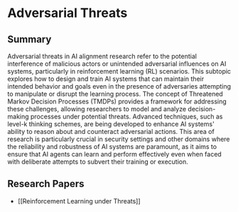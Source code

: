 # Adversarial Threats

## Summary
 Adversarial threats in AI alignment research refer to the potential interference of malicious actors or unintended adversarial influences on AI systems, particularly in reinforcement learning (RL) scenarios. This subtopic explores how to design and train AI systems that can maintain their intended behavior and goals even in the presence of adversaries attempting to manipulate or disrupt the learning process. The concept of Threatened Markov Decision Processes (TMDPs) provides a framework for addressing these challenges, allowing researchers to model and analyze decision-making processes under potential threats. Advanced techniques, such as level-k thinking schemes, are being developed to enhance AI systems' ability to reason about and counteract adversarial actions. This area of research is particularly crucial in security settings and other domains where the reliability and robustness of AI systems are paramount, as it aims to ensure that AI agents can learn and perform effectively even when faced with deliberate attempts to subvert their training or execution.
## Research Papers

- [[Reinforcement Learning under Threats]]
